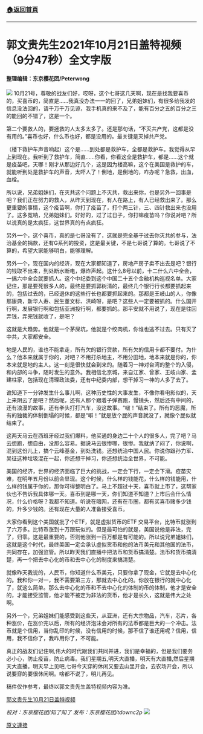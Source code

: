###  [:house:返回首頁](https://github.com/ourhimalayas/txt)
---

# 郭文贵先生2021年10月21日盖特视频（9分47秒）全文字版
#### 整理编辑：东京樱花团/Peterwong
![](https://assets.gnews.org/wp-content/uploads/2021/10/1-56.png)
10月21号，尊敬的战友们好，哎呀，这个七哥这几天啊，现在是找我要喜币的，买喜币的，简直是……我真没办法一一的回了，兄弟姐妹们，有很多给我发的信息没法回的，请千万千万见谅，我手机真的来不及了，能有百分之五的百分之三的能回的不错了，这是一个。

第二个要救人的，要拯救的人太多太多了。还是那句话，“不灭共产党，这都是没有用的。”喜币也好，什么币也好，都是没用的。最关键是灭掉共产党。

（楼下救护车声音响起）这个是……到处都是救护车，全都是救护车。我觉得从早上到现在。我听到了救护车，简直……你看，你看这全是救护车，都是……这个就是疫苗吧，天哪！刚才从那边好几个，这是因为楼高嘛，这个在美国是救护的车，就能听到处是救护车的声音，太吓人了！倒地，是倒地的，咋办呢？急救，出血，血栓。

所以说，兄弟姐妹们，在灭共这个问题上不灭共，救出来你，也是另外一回事是吧？我们正在努力的救人，从昨天到现在，有人在路上，有人已经救出来了。那么更重要的事情，这个疫苗啊，你打了疫苗了，打个两三针，三、四针救出来也没用了。这多冤呐，兄弟姐妹们。好好的，过了过日子，你打嘛疫苗吗？你说对吧？所以说真的是太疯狂，这世界真的有点疯狂。

另外一个，这个喜币，真的是七哥没有了，这就是完全基于过去你灭共的参与，法治基金的捐款，还有G系列的投资，这是最关键，不是七哥说了算的。七哥说了不算的，希望大家能够明白，能够理解。

另外一个，现在国内的经济，现在大家都知道了，房地产房子卖不出去是吧？银行的钱取不出来，到处断水断电，爆炸声起。这什么8号以前，十二什么六中全会，一搞六中全会就要抓人。这个中纪委到这个中国二十五个金融机构巡视名单。大家记住，那是要死很多人的，最终是要抓郭树清的，最终几个银行行长都要抓起来的，包括过去的，已经退休的这些行长也都要抓起来的。那都是王岐山的人，你像那康典，新华人寿、民生董文标、洪崎呀，是吧？这些人一定要被抓的。什么国开行啊，发展银行啊和包括亚洲投行啊，都要抓的。那平安就不用说了，现在是往回弄钱，弄完钱就收了，是吧？

这就是大趋势。他就是一个茅屎坑，他就是个绞肉机，你谁也逃不过去。只有灭了中共，大家都安全。

地是人民的，谁也不能拿走，所有欠的银行贷款，所有欠的信用卡都不要付。为什么？他本来就属于你的，对吧？不用打杀地主，不用分田地，地本来就是你的，你本来就是地的主人。这一刻是很快就会到来的。随着习一神对台湾的整个的入侵，和内部的斗争，随时发生的意外。我相信北京城，来自江家、曾家、王岐山家、孟建柱家，包括现在清理政法委，还有中纪委内部，想干掉习一神的人多了去了。

谁知道下一分钟发生什么事儿啊，这种历史性的大事发生，不像你看电影似的，天上来阴云了是吧？然后呢，还有人那个跟着子弹赛跑，慢镜头，然后还有中间的，还有浪漫的故事，还有拳头打打汽车，没这故事。“啵！”结束了。所有的恶魔，所有的独裁的体制倒塌的时候，都是“噼！”就是放个屁的声音就没了，就像个屁似就结束了。

这两天马云在西班牙经过我们爆料，他买通的身边二十个人的很多人，完了吧？马云想跑，想自由，没那么容易。据说马云很惨哪，很惨。我就纳了闷了，你说啊，混到这份儿上，搞个云峰基金，到处洗钱。还想统治中国人民。你说你跟孙力军、吴征这种垃圾混在一起，你还想干掉习，你还想统治全世界，不可能。

美国的经济，世界的经济面临了巨大的挑战，一定会下行，一定会下滑。疫苗灾难，在明年五月份以前会显现。这个时候，什么样的钱能花，什么样的钱能用，什么样的钱属于你的，那你可得整明白了。马上不超过十天，喜币就上市了，这帮家伙也不告诉我具体哪一天。喜币到是哪一天，你们知道不知道？上市后会什么情况，什么价格呀？我都不知道。听说在暗网，还有在币圈，都有买喜币赌多少钱的，升多少钱的。还有现在大量的人准备接受喜币。

大家你看到这个美国就批了个ETF，就是虚拟货币的ETF 交易平台，比特币就涨到了六万多。比特币涨到十万跟玩似的。但是最可怕的就是，美国说他是非法，完了，归零。这是最重要的，否则他涨到一百万都是有可能的。所以说兄弟姐妹们，这就是这个时代，最终美国一定会承认虚拟货币和他的法币美元和其他国的法币，共同存在，加强监管。所以昨天我们直播中把法币和货币搞清楚。法币和货币搞清楚，再一个把去中心化的币和去中心化的制度来搞清楚。

就像昨天我说的，人民币，你知道什么币美元，只要你拿了现金，它就是去中心化的。我和你一对一，我不需要第三方，那就去中心化的。你放在银行的就中心化了，就这么简单。那么去中心化的币和不去中心化的体制的币的体制，他才是安全的，才能接受监管，他才能不被定为非法的货币，他才是长久，这就是伟大之处啊。

另外一个，兄弟姐妹们能感受到这些天，从亚洲，还有大宗物品，汽车，芯片，各种涨价，在涨价完以后，所有的经济泡沫会对所有的法币都是巨大的一个冲击。法币就是个信用，当你乱印的时候，没有信用的时候，那不信了谁还用呢？信用，信用，我不信你了，我咋用你了，不可能。

真正的战友们记住啊,伟大的时代跟我们共同并进，我们是幸福的，但是我们要务必小心，防止疫苗，防止病毒。我们星期五,明天大直播，明天有大直播,然后星期天大直播。明天早上见吧,七哥今天穿的休闲又要去山里开会，去农场开会，所以说要穿的要很休闲啊。啥都不说了，明儿再见。

稿件仅作参考，最终以郭文贵先生盖特视频内容为准。

[郭文贵先生10月21日盖特视频](https://gettr.com/post/pesll02868)

*校对：东京樱花团/知了知了
发布：东京樱花团/tdownc2p*
![](https://assets.gnews.org/wp-content/uploads/2021/08/image0-1-36.jpg)

[原文連接](https://gnews.org/zh-hans/1609822/)